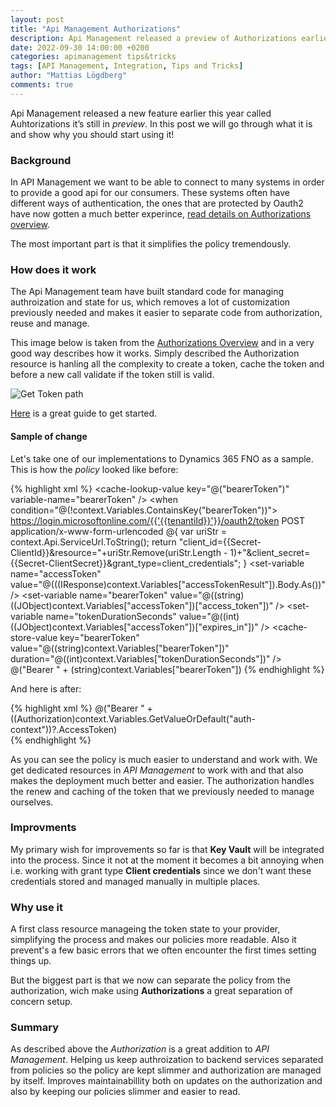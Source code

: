 ```yaml
---
layout: post
title: "Api Management Authorizations"
description: Api Management released a preview of Authorizations earlier this year. | This post explains why Authorizations is a neat way of handling authorization for all backends protected by OAuth.
date: 2022-09-30 14:00:00 +0200
categories: apimanagement tips&tricks
tags: [API Management, Integration, Tips and Tricks]
author: "Mattias Lögdberg"
comments: true
---
```


Api Management released a new feature earlier this year called Auhtorizations it’s still in *preview*. In this post we will go through what it is and show why you should start using it!

### Background
In API Management we want to be able to connect to many systems in order to provide a good api for our consumers. These systems often have different ways of authentication, the ones that are protected by Oauth2 have now gotten a much better experince, [read details on Authorizations overview](https://learn.microsoft.com/en-us/azure/api-management/authorizations-overview).

The most important part is that it simplifies the policy tremendously.

### How does it work
The Api Management team have built standard code for managing authroization and state for us, which removes a lot of customization previously needed and makes it easier to separate code from authorization, reuse and manage.

This image below is taken from the [Authorizations Overview](https://learn.microsoft.com/en-us/azure/api-management/authorizations-overview) and in a very good way describes how it works. Simply described the Authorization resource is hanling all the complexity to create a token, cache the token and before a new call validate if the token still is valid.

![Get Token path](https://learn.microsoft.com/en-us/azure/api-management/media/authorizations-overview/get-token-for-backend.svg)


[Here](https://learn.microsoft.com/en-us/azure/api-management/authorizations-how-to) is a great guide to get started.


#### Sample of change
Let's take one of our implementations to Dynamics 365 FNO as a sample.
This is how the *policy* looked like before:

{% highlight xml %}
<policies>
    <inbound>
        <base />
        <cache-lookup-value key="@("bearerToken")" variable-name="bearerToken" />
        <choose>
            <when condition="@(!context.Variables.ContainsKey("bearerToken"))">
                <send-request ignore-error="true" timeout="20" response-variable-name="accessTokenResult" mode="new">
                    <set-url>https://login.microsoftonline.com/{{'{{tenantiId}}'}}/oauth2/token</set-url>
                    <set-method>POST</set-method>
                    <set-header name="Content-Type" exists-action="override">
                        <value>application/x-www-form-urlencoded</value>
                    </set-header>
                    <set-body>@{
                    var uriStr = context.Api.ServiceUrl.ToString();
              return "client_id={{Secret-ClientId}}&resource="+uriStr.Remove(uriStr.Length - 1)+"&client_secret={{Secret-ClientSecret}}&grant_type=client_credentials";
                    }</set-body>
                </send-request>
                <set-variable name="accessToken" value="@(((IResponse)context.Variables["accessTokenResult"]).Body.As<JObject>())" />
                <set-variable name="bearerToken" value="@((string)((JObject)context.Variables["accessToken"])["access_token"])" />
                <set-variable name="tokenDurationSeconds" value="@((int)((JObject)context.Variables["accessToken"])["expires_in"])" />
                <cache-store-value key="bearerToken" value="@((string)context.Variables["bearerToken"])" duration="@((int)context.Variables["tokenDurationSeconds"])" />
            </when>
        </choose>
        <set-header name="Authorization" exists-action="override">
            <value>@("Bearer " + (string)context.Variables["bearerToken"])</value>
        </set-header>
        <rewrite-uri template="/service/route" copy-unmatched-params="true" />
    </inbound>
    <backend>
        <base />
    </backend>
    <outbound>
        <base />
    </outbound>
    <on-error>
        <base />
    </on-error>
</policies>
{% endhighlight %}

And here is after:

{% highlight xml %}
<policies>
    <inbound>
        <base />
        <get-authorization-context provider-id="d365-dev" authorization-id="d365-dev-2" context-variable-name="auth-context" identity-type="managed" ignore-error="false" />
        <set-header name="Authorization" exists-action="override">
            <value>@("Bearer " + ((Authorization)context.Variables.GetValueOrDefault("auth-context"))?.AccessToken)</value>
        </set-header>       
        <rewrite-uri template="/service/route" copy-unmatched-params="true" />
    </inbound>
    <backend>
        <base />
    </backend>
    <outbound>
        <base />
    </outbound>
    <on-error>
        <base />
    </on-error>
</policies>
{% endhighlight %}

As you can see the policy is much easier to understand and work with. We get dedicated resources in *API Management* to work with and that also makes the deployment much better and easier. The authorization handles the renew and caching of the token that we previously needed to manage ourselves.

### Improvments
My primary wish for improvements so far is that **Key Vault** will be integrated into the process. Since it not at the moment it becomes a bit annoying when i.e. working with grant type **Client credentials** since we don't want these credentials stored and managed manually in multiple places.

### Why use it
A first class resource manageing the token state to your provider, simplifying the process and makes our policies more readable. Also it prevent's a few basic errors that we often encounter the first times setting things up.

But the biggest part is that we now can separate the policy from the authorization, wich make using **Authorizations** a great separation of concern setup.

### Summary
As described above the *Authorization* is a great addition to *API Management*. Helping us keep authroization to backend services separated from policies so the policy are kept slimmer and authorization are managed by itself. Improves maintainabillity both on updates on the authorization and also by keeping our policies slimmer and easier to read.
